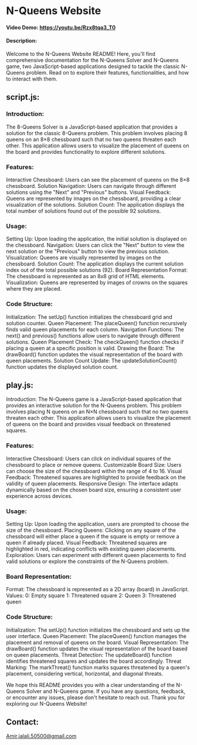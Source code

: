 # N-Queens Website
#### Video Demo:  <https://youtu.be/Rzx8tqa3_T0>
#### Description:

Welcome to the N-Queens Website README! Here, you'll find comprehensive documentation for the N-Queens Solver and N-Queens game, two JavaScript-based applications designed to tackle the classic N-Queens problem. Read on to explore their features, functionalities, and how to interact with them.

## script.js:
### Introduction:
The 8-Queens Solver is a JavaScript-based application that provides a solution for the classic 8-Queens problem. This problem involves placing 8 queens on an 8×8 chessboard such that no two queens threaten each other. This application allows users to visualize the placement of queens on the board and provides functionality to explore different solutions.

### Features:
Interactive Chessboard: Users can see the placement of queens on the 8×8 chessboard.
Solution Navigation: Users can navigate through different solutions using the "Next" and "Previous" buttons.
Visual Feedback: Queens are represented by images on the chessboard, providing a clear visualization of the solutions.
Solution Count: The application displays the total number of solutions found out of the possible 92 solutions.

### Usage:
Setting Up: Upon loading the application, the initial solution is displayed on the chessboard.
Navigation: Users can click the "Next" button to view the next solution or the "Previous" button to view the previous solution.
Visualization: Queens are visually represented by images on the chessboard.
Solution Count: The application displays the current solution index out of the total possible solutions (92).
Board Representation
Format: The chessboard is represented as an 8x8 grid of HTML <span> elements.
Visualization: Queens are represented by images of crowns on the squares where they are placed.

### Code Structure:
Initialization: The setUp() function initializes the chessboard grid and solution counter.
Queen Placement: The placeQueen() function recursively finds valid queen placements for each column.
Navigation Functions: The next() and previous() functions allow users to navigate through different solutions.
Queen Placement Check: The checkQueen() function checks if placing a queen at a specific position is valid.
Drawing the Board: The drawBoard() function updates the visual representation of the board with queen placements.
Solution Count Update: The updateSolutionCount() function updates the displayed solution count.


## play.js:
Introduction:
The N-Queens game is a JavaScript-based application that provides an interactive solution for the N-Queens problem. This problem involves placing N queens on an N×N chessboard such that no two queens threaten each other. This application allows users to visualize the placement of queens on the board and provides visual feedback on threatened squares.

### Features:
Interactive Chessboard: Users can click on individual squares of the chessboard to place or remove queens.
Customizable Board Size: Users can choose the size of the chessboard within the range of 4 to 16.
Visual Feedback: Threatened squares are highlighted to provide feedback on the validity of queen placements.
Responsive Design: The interface adapts dynamically based on the chosen board size, ensuring a consistent user experience across devices.

### Usage:
Setting Up: Upon loading the application, users are prompted to choose the size of the chessboard.
Placing Queens: Clicking on any square of the chessboard will either place a queen if the square is empty or remove a queen if already placed.
Visual Feedback: Threatened squares are highlighted in red, indicating conflicts with existing queen placements.
Exploration: Users can experiment with different queen placements to find valid solutions or explore the constraints of the N-Queens problem.

### Board Representation:
Format: The chessboard is represented as a 2D array (board) in JavaScript.
Values:
0: Empty square
1: Threatened square
2: Queen
3: Threatened queen

### Code Structure:
Initialization: The setUp() function initializes the chessboard and sets up the user interface.
Queen Placement: The placeQueen() function manages the placement and removal of queens on the board.
Visual Representation: The drawBoard() function updates the visual representation of the board based on queen placements.
Threat Detection: The updateBoard() function identifies threatened squares and updates the board accordingly.
Threat Marking: The markThreat() function marks squares threatened by a queen's placement, considering vertical, horizontal, and diagonal threats.

We hope this README provides you with a clear understanding of the N-Queens Solver and N-Queens game. If you have any questions, feedback, or encounter any issues, please don't hesitate to reach out. Thank you for exploring our N-Queens Website!

## Contact:
Amir.jalali.50500@gmail.com